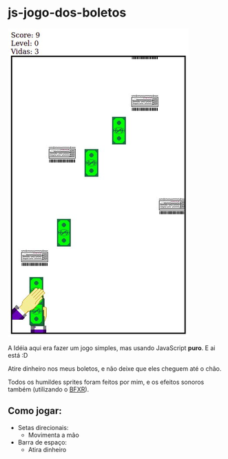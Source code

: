 # js-jogo-dos-boletos

![printscreen do jogo](https://github.com/Doc-McCoy/js-jogo-dos-boletos/blob/master/printscreen/01.jpg)

A Idéia aqui era fazer um jogo simples, mas usando JavaScript **puro**. E ai está  :D

Atire dinheiro nos meus boletos, e não deixe que eles cheguem até o chão.

Todos os humildes sprites foram feitos por mim, e os efeitos sonoros também (utilizando o [BFXR](https://www.bfxr.net/)).

## Como jogar:
- Setas direcionais:
  - Movimenta a mão
- Barra de espaço:
  - Atira dinheiro
